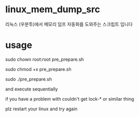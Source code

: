 # linux_mem_dump_src
리눅스 (우분투)에서 메모리 덤프 자동화를 도와주는 스크립트 입니다

# usage
sudo chown root:root pre_prepare.sh

sudo chmod +x pre_prepare.sh

sudo ./pre_prepare.sh

and execute sequentially

if you have a problem with couldn't get lock-* or similar thing

plz restart your linux and try again
